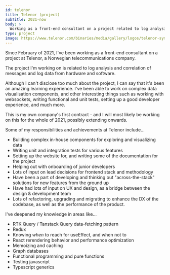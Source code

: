 ```yaml
---
id: telenor
title: Telenor (project)
subTitle: 2021-now
body: >
  Working as a front-end consultant on a project related to log analysis and correlation of data.
type: project
image: https://www.telenor.com/binaries/media/gallery/logos/telenor-symbol.png
---
```


Since February of 2021, I've been working as a
front-end consultant on a project at Telenor, a
Norwegian telecommunications company.

The project I'm working on is related to log
analysis and correlation of messages and log
data from hardware and software.

Although I can't disclose too much about the
project, I can say that it's been an amazing
learning experience. I've been able to work on
complex data visualisation components, and
other interesting things such as working with
websockets, writing functional and unit tests,
setting up a good developer experience, and
much more.

This is my own company's first contract - and I
will most likely be working on this for the
whole of 2021, possibly extending onwards.

Some of my responsibilities and achievements at Telenor include...

- Building complex in-house components for exploring and visualizing data
- Writing unit and integration tests for various features
- Setting up the website for, and writing some of the documentation for the project
- Helping out with onboarding of junior developers
- Lots of input on lead decisions for frontend stack and methodology
- Have been a part of developing and thinking out "across-the-stack" solutions for new features from the ground up
- Have had lots of input on UX and design, as a bridge between the design & development team
- Lots of refactoring, upgrading and migrating to enhance the DX of the codebase, as well as the performance of the product.

I've deepened my knowledge in areas like...

- RTK Query / Tanstack Query data-fetching pattern
- Redux
- Knowing _when_ to reach for useEffect, and when not to
- React rerendering behavior and performance optimization
- Memoizing and caching
- Graph databases
- Functional programming and pure functions
- Testing javascript
- Typescript generics
